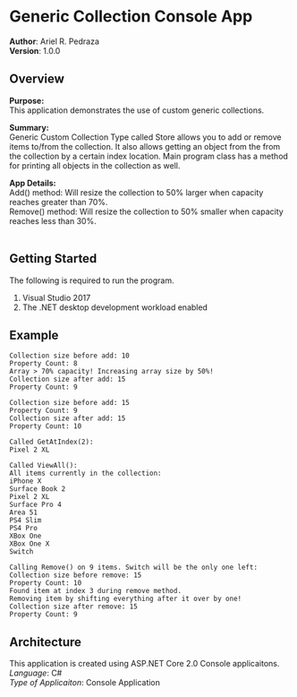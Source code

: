 # Generic Collection Console App

**Author**: Ariel R. Pedraza <br />
**Version**: 1.0.0

## Overview
<b>Purpose:</b><br />
This application demonstrates the use of custom generic collections. 
<br />

<b>Summary:</b><br />
Generic Custom Collection Type called Store allows you to add or remove items to/from the collection. It also allows getting an object from the from the collection by a certain index location. Main program class has a method for printing all objects in the collection as well.
<br />

<b>App Details:</b><br />
Add() method: Will resize the collection to 50% larger when capacity reaches greater than 70%.<br />
Remove() method: Will resize the collection to 50% smaller when capacity reaches less than 30%.<br />
<br />

## Getting Started
The following is required to run the program.
1. Visual Studio 2017 
2. The .NET desktop development workload enabled 

## Example

```
Collection size before add: 10
Property Count: 8
Array > 70% capacity! Increasing array size by 50%!
Collection size after add: 15
Property Count: 9

Collection size before add: 15
Property Count: 9
Collection size after add: 15
Property Count: 10

Called GetAtIndex(2):
Pixel 2 XL

Called ViewAll():
All items currently in the collection:
iPhone X
Surface Book 2
Pixel 2 XL
Surface Pro 4
Area 51
PS4 Slim
PS4 Pro
XBox One
XBox One X
Switch

Calling Remove() on 9 items. Switch will be the only one left:
Collection size before remove: 15
Property Count: 10
Found item at index 3 during remove method.
Removing item by shifting everything after it over by one!
Collection size after remove: 15
Property Count: 9
```

## Architecture
This application is created using ASP.NET Core 2.0 Console applicaitons. <br />
*Language*: C# <br />
*Type of Applicaiton*: Console Application <br />